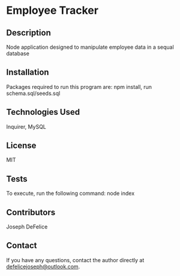   # Employee Tracker 

  ## Description
  Node application designed to manipulate employee data in a sequal database
  
  ## Installation
  Packages required to run this program are: npm install, run schema.sql/seeds.sql

  ## Technologies Used
  Inquirer, MySQL

  ## License
  MIT

  ## Tests
  To execute, run the following command: node index

  ## Contributors
  Joseph DeFelice

  ## Contact
  If you have any questions, contact the author directly at defelicejoseph@outlook.com.